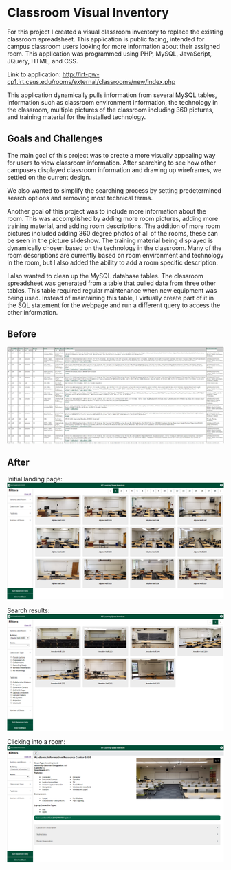 # Classroom Visual Inventory

For this project I created a visual classroom inventory to replace the existing classroom spreadsheet. This application is public facing, intended for campus classroom users looking for more information about their assigned room. This application was programmed using PHP, MySQL, JavaScript, JQuery, HTML, and CSS.

Link to application: http://irt-pw-cp1.irt.csus.edu/rooms/external/classrooms/new/index.php  

This application dynamically pulls information from several MySQL tables, information such as classroom environment information, the technology in the classroom, multiple pictures of the classroom including 360 pictures, and training material for the installed technology.

## Goals and Challenges

The main goal of this project was to create a more visually appealing way for users to view classroom information. After searching to see how other campuses displayed classroom information and drawing up wireframes, we settled on the current design.

We also wanted to simplify the searching process by setting predetermined search options and removing most technical terms.

Another goal of this project was to include more information about the room. This was accomplished by adding more room pictures, adding more training material, and adding room descriptions. The addition of more room pictures included adding 360 degree photos of all of the rooms, these can be seen in the picture slideshow. The training material being displayed is dynamically chosen based on the technology in the classroom. Many of the room descriptions are currently based on room environment and technology in the room, but I also added the ability to add a room specific description.

I also wanted to clean up the MySQL database tables. The classroom spreadsheet was generated from a table that pulled data from three other tables. This table required regular maintenance when new equipment was being used. Instead of maintaining this table, I virtually create part of it in the SQL statement for the webpage and run a different query to access the other information.

## Before

![Before picture](/CVI_4.PNG)

## After

Initial landing page:\
![Application landing page picture](/CVI_1.PNG)

Search results:\
![Search results picture](/CVI_2.PNG)

Clicking into a room:\
![Specific room information picture](/CVI_3.PNG)
